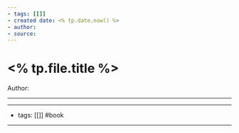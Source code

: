```yaml
---
- tags: [[]]
- created date: <% tp.date.now() %>
- author: 
- source: 
---
```


# <% tp.file.title %>
Author: 



---

---
- tags: [[]] #book 
---




